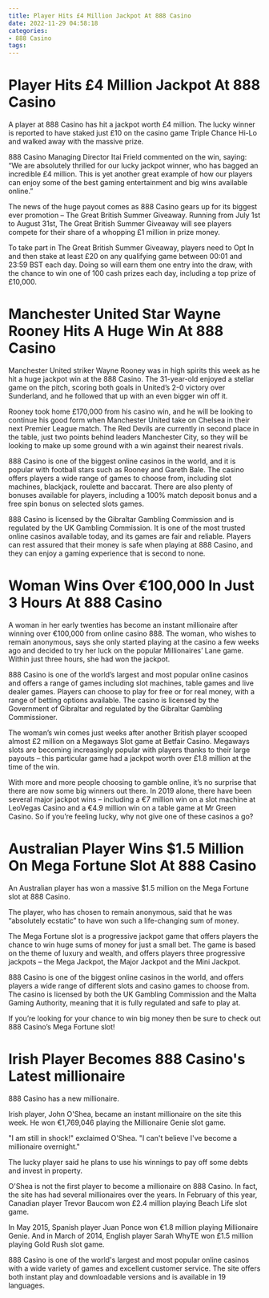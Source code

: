 ```yaml
---
title: Player Hits £4 Million Jackpot At 888 Casino 
date: 2022-11-29 04:58:18
categories:
- 888 Casino
tags:
---
```



#  Player Hits £4 Million Jackpot At 888 Casino 

A player at 888 Casino has hit a jackpot worth £4 million. The lucky winner is reported to have staked just £10 on the casino game Triple Chance Hi-Lo and walked away with the massive prize.

888 Casino Managing Director Itai Frield commented on the win, saying: “We are absolutely thrilled for our lucky jackpot winner, who has bagged an incredible £4 million. This is yet another great example of how our players can enjoy some of the best gaming entertainment and big wins available online.”

The news of the huge payout comes as 888 Casino gears up for its biggest ever promotion – The Great British Summer Giveaway. Running from July 1st to August 31st, The Great British Summer Giveaway will see players compete for their share of a whopping £1 million in prize money.

To take part in The Great British Summer Giveaway, players need to Opt In and then stake at least £20 on any qualifying game between 00:01 and 23:59 BST each day. Doing so will earn them one entry into the draw, with the chance to win one of 100 cash prizes each day, including a top prize of £10,000.

#  Manchester United Star Wayne Rooney Hits A Huge Win At 888 Casino 

Manchester United striker Wayne Rooney was in high spirits this week as he hit a huge jackpot win at the 888 Casino. The 31-year-old enjoyed a stellar game on the pitch, scoring both goals in United’s 2-0 victory over Sunderland, and he followed that up with an even bigger win off it.

Rooney took home £170,000 from his casino win, and he will be looking to continue his good form when Manchester United take on Chelsea in their next Premier League match. The Red Devils are currently in second place in the table, just two points behind leaders Manchester City, so they will be looking to make up some ground with a win against their nearest rivals.

888 Casino is one of the biggest online casinos in the world, and it is popular with football stars such as Rooney and Gareth Bale. The casino offers players a wide range of games to choose from, including slot machines, blackjack, roulette and baccarat. There are also plenty of bonuses available for players, including a 100% match deposit bonus and a free spin bonus on selected slots games.

888 Casino is licensed by the Gibraltar Gambling Commission and is regulated by the UK Gambling Commission. It is one of the most trusted online casinos available today, and its games are fair and reliable. Players can rest assured that their money is safe when playing at 888 Casino, and they can enjoy a gaming experience that is second to none.

#  Woman Wins Over €100,000 In Just 3 Hours At 888 Casino 

A woman in her early twenties has become an instant millionaire after winning over €100,000 from online casino 888. The woman, who wishes to remain anonymous, says she only started playing at the casino a few weeks ago and decided to try her luck on the popular Millionaires’ Lane game. Within just three hours, she had won the jackpot. 

888 Casino is one of the world’s largest and most popular online casinos and offers a range of games including slot machines, table games and live dealer games. Players can choose to play for free or for real money, with a range of betting options available. The casino is licensed by the Government of Gibraltar and regulated by the Gibraltar Gambling Commissioner. 

The woman’s win comes just weeks after another British player scooped almost £2 million on a Megaways Slot game at Betfair Casino. Megaways slots are becoming increasingly popular with players thanks to their large payouts – this particular game had a jackpot worth over £1.8 million at the time of the win. 

With more and more people choosing to gamble online, it’s no surprise that there are now some big winners out there. In 2019 alone, there have been several major jackpot wins – including a €7 million win on a slot machine at LeoVegas Casino and a €4.9 million win on a table game at Mr Green Casino. So if you’re feeling lucky, why not give one of these casinos a go?

#  Australian Player Wins $1.5 Million On Mega Fortune Slot At 888 Casino 

An Australian player has won a massive $1.5 million on the Mega Fortune slot at 888 Casino. 

The player, who has chosen to remain anonymous, said that he was “absolutely ecstatic” to have won such a life-changing sum of money. 

The Mega Fortune slot is a progressive jackpot game that offers players the chance to win huge sums of money for just a small bet. The game is based on the theme of luxury and wealth, and offers players three progressive jackpots – the Mega Jackpot, the Major Jackpot and the Mini Jackpot. 

888 Casino is one of the biggest online casinos in the world, and offers players a wide range of different slots and casino games to choose from. The casino is licensed by both the UK Gambling Commission and the Malta Gaming Authority, meaning that it is fully regulated and safe to play at. 

If you’re looking for your chance to win big money then be sure to check out 888 Casino’s Mega Fortune slot!

#  Irish Player Becomes 888 Casino's Latest millionaire

888 Casino has a new millionaire.

Irish player, John O'Shea, became an instant millionaire on the site this week. He won €1,769,046 playing the Millionaire Genie slot game.

"I am still in shock!" exclaimed O'Shea. "I can't believe I've become a millionaire overnight."

The lucky player said he plans to use his winnings to pay off some debts and invest in property.

O'Shea is not the first player to become a millionaire on 888 Casino. In fact, the site has had several millionaires over the years. In February of this year, Canadian player Trevor Baucom won £2.4 million playing Beach Life slot game.

In May 2015, Spanish player Juan Ponce won €1.8 million playing Millionaire Genie. And in March of 2014, English player Sarah WhyTE won £1.5 million playing Gold Rush slot game.

888 Casino is one of the world's largest and most popular online casinos with a wide variety of games and excellent customer service. The site offers both instant play and downloadable versions and is available in 19 languages.